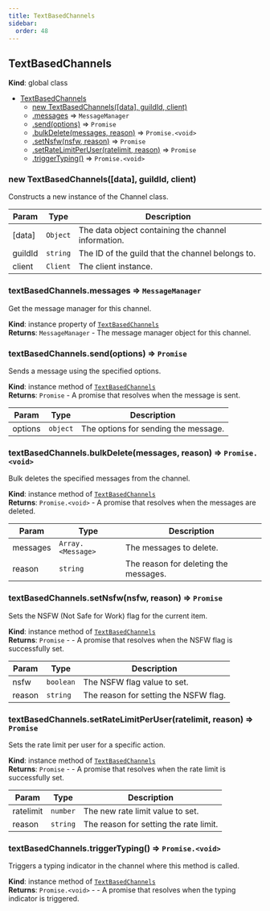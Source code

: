 ```yaml
---
title: TextBasedChannels
sidebar:
  order: 48
---
```




## TextBasedChannels
**Kind**: global class  

* [TextBasedChannels](#TextBasedChannels)
    * [new TextBasedChannels([data], guildId, client)](#new_TextBasedChannels_new)
    * [.messages](#TextBasedChannels+messages) ⇒ <code>MessageManager</code>
    * [.send(options)](#TextBasedChannels+send) ⇒ <code>Promise</code>
    * [.bulkDelete(messages, reason)](#TextBasedChannels+bulkDelete) ⇒ <code>Promise.&lt;void&gt;</code>
    * [.setNsfw(nsfw, reason)](#TextBasedChannels+setNsfw) ⇒ <code>Promise</code>
    * [.setRateLimitPerUser(ratelimit, reason)](#TextBasedChannels+setRateLimitPerUser) ⇒ <code>Promise</code>
    * [.triggerTyping()](#TextBasedChannels+triggerTyping) ⇒ <code>Promise.&lt;void&gt;</code>

<a name="new_TextBasedChannels_new"></a>

### new TextBasedChannels([data], guildId, client)
Constructs a new instance of the Channel class.


| Param | Type | Description |
| --- | --- | --- |
| [data] | <code>Object</code> | The data object containing the channel information. |
| guildId | <code>string</code> | The ID of the guild that the channel belongs to. |
| client | <code>Client</code> | The client instance. |

<a name="TextBasedChannels+messages"></a>

### textBasedChannels.messages ⇒ <code>MessageManager</code>
Get the message manager for this channel.

**Kind**: instance property of [<code>TextBasedChannels</code>](#TextBasedChannels)  
**Returns**: <code>MessageManager</code> - The message manager object for this channel.  
<a name="TextBasedChannels+send"></a>

### textBasedChannels.send(options) ⇒ <code>Promise</code>
Sends a message using the specified options.

**Kind**: instance method of [<code>TextBasedChannels</code>](#TextBasedChannels)  
**Returns**: <code>Promise</code> - A promise that resolves when the message is sent.  

| Param | Type | Description |
| --- | --- | --- |
| options | <code>object</code> | The options for sending the message. |

<a name="TextBasedChannels+bulkDelete"></a>

### textBasedChannels.bulkDelete(messages, reason) ⇒ <code>Promise.&lt;void&gt;</code>
Bulk deletes the specified messages from the channel.

**Kind**: instance method of [<code>TextBasedChannels</code>](#TextBasedChannels)  
**Returns**: <code>Promise.&lt;void&gt;</code> - A promise that resolves when the messages are deleted.  

| Param | Type | Description |
| --- | --- | --- |
| messages | <code>Array.&lt;Message&gt;</code> | The messages to delete. |
| reason | <code>string</code> | The reason for deleting the messages. |

<a name="TextBasedChannels+setNsfw"></a>

### textBasedChannels.setNsfw(nsfw, reason) ⇒ <code>Promise</code>
Sets the NSFW (Not Safe for Work) flag for the current item.

**Kind**: instance method of [<code>TextBasedChannels</code>](#TextBasedChannels)  
**Returns**: <code>Promise</code> - - A promise that resolves when the NSFW flag is successfully set.  

| Param | Type | Description |
| --- | --- | --- |
| nsfw | <code>boolean</code> | The NSFW flag value to set. |
| reason | <code>string</code> | The reason for setting the NSFW flag. |

<a name="TextBasedChannels+setRateLimitPerUser"></a>

### textBasedChannels.setRateLimitPerUser(ratelimit, reason) ⇒ <code>Promise</code>
Sets the rate limit per user for a specific action.

**Kind**: instance method of [<code>TextBasedChannels</code>](#TextBasedChannels)  
**Returns**: <code>Promise</code> - - A promise that resolves when the rate limit is successfully set.  

| Param | Type | Description |
| --- | --- | --- |
| ratelimit | <code>number</code> | The new rate limit value to set. |
| reason | <code>string</code> | The reason for setting the rate limit. |

<a name="TextBasedChannels+triggerTyping"></a>

### textBasedChannels.triggerTyping() ⇒ <code>Promise.&lt;void&gt;</code>
Triggers a typing indicator in the channel where this method is called.

**Kind**: instance method of [<code>TextBasedChannels</code>](#TextBasedChannels)  
**Returns**: <code>Promise.&lt;void&gt;</code> - - A promise that resolves when the typing indicator is triggered.  
